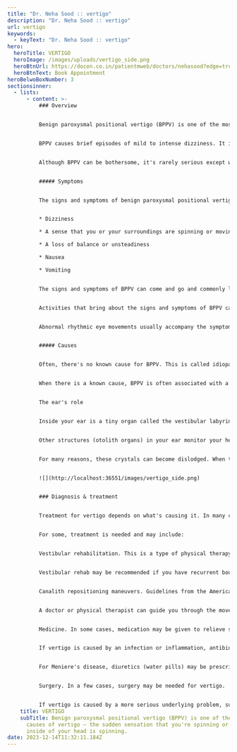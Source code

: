 ```yaml
---
title: "Dr. Neha Sood :: vertigo"
description: "Dr. Neha Sood :: vertigo"
url: vertigo
keywords:
  - keyText: "Dr. Neha Sood :: vertigo"
hero:
  heroTitle: VERTIGO
  heroImage: /images/uploads/vertigo_side.png
  heroBtnUrl: https://docon.co.in/patientmweb/doctors/nehasood?edge=true
  heroBtnText: Book Appointment
heroBelwoBoxNumber: 3
sectionsinner:
  - lists:
      - content: >-
          ### Overview


          Benign paroxysmal positional vertigo (BPPV) is one of the most common causes of vertigo — the sudden sensation that you're spinning or that the inside of your head is spinning.


          BPPV causes brief episodes of mild to intense dizziness. It is usually triggered by specific changes in your head's position. This might occur when you tip your head up or down, when you lie down, or when you turn over or sit up in bed.


          Although BPPV can be bothersome, it's rarely serious except when it increases the chance of falls. You can receive effective treatment for BPPV during a doctor's office visit.


          ##### Symptoms


          The signs and symptoms of benign paroxysmal positional vertigo (BPPV) may include:


          * Dizziness

          * A sense that you or your surroundings are spinning or moving (vertigo)

          * A loss of balance or unsteadiness

          * Nausea

          * Vomiting


          The signs and symptoms of BPPV can come and go and commonly last less than one minute. Episodes of BPPV can disappear for some time and then recur.


          Activities that bring about the signs and symptoms of BPPV can vary from person to person, but are almost always brought on by a change in head position. Some people also feel out of balance when standing or walking.


          Abnormal rhythmic eye movements usually accompany the symptoms of benign paroxysmal positional vertigo.


          ##### Causes


          Often, there's no known cause for BPPV. This is called idiopathic BPPV.


          When there is a known cause, BPPV is often associated with a minor to severe blow to your head. Less common causes of BPPV include disorders that damage your inner ear or, rarely, damage that occurs during ear surgery or long periods positioned on your back, such as in a dentist chair. BPPV also has been associated with migraines.


          The ear's role


          Inside your ear is a tiny organ called the vestibular labyrinth. It includes three loop-shaped structures (semicircular canals) that contain fluid and fine, hairlike sensors that monitor your head's rotation.


          Other structures (otolith organs) in your ear monitor your head's movements — up and down, right and left, back and forth — and your head's position related to gravity. These otolith organs contain crystals that make you sensitive to gravity.


          For many reasons, these crystals can become dislodged. When they become dislodged, they can move into one of the semicircular canals — especially while you're lying down. This causes the semicircular canal to become sensitive to head position changes it would normally not respond to, which is what makes you feel dizzy.


          ![](http://localhost:36551/images/vertigo_side.png)


          ### Diagnosis & treatment


          Treatment for vertigo depends on what's causing it. In many cases, vertigo goes away without any treatment. This is because your brain is able to adapt, at least in part, to the inner ear changes, relying on other mechanisms to maintain balance.


          For some, treatment is needed and may include:


          Vestibular rehabilitation. This is a type of physical therapy aimed at helping strengthen the vestibular system. The function of the vestibular system is to send signals to the brain about head and body movements relative to gravity.


          Vestibular rehab may be recommended if you have recurrent bouts of vertigo. It helps train your other senses to compensate for vertigo.


          Canalith repositioning maneuvers. Guidelines from the American Academy of Neurology recommend a series of specific head and body movements for BPPV. The movements are done to move the calcium deposits out of the canal into an inner ear chamber so they can be absorbed by the body. You will likely have vertigo symptoms during the procedure as the canaliths move.


          A doctor or physical therapist can guide you through the movements. The movements are safe and often effective.


          Medicine. In some cases, medication may be given to relieve symptoms such as nausea or motion sickness associated with vertigo.


          If vertigo is caused by an infection or inflammation, antibiotics or steroids may reduce swelling and cure infection.


          For Meniere's disease, diuretics (water pills) may be prescribed to reduce pressure from fluid buildup.


          Surgery. In a few cases, surgery may be needed for vertigo.


          If vertigo is caused by a more serious underlying problem, such as a tumor or injury to the brain or neck, treatment for those problems may help to alleviate the vertigo.
    title: VERTIGO
    subTitle: Benign paroxysmal positional vertigo (BPPV) is one of the most common
      causes of vertigo — the sudden sensation that you're spinning or that the
      inside of your head is spinning.
date: 2023-12-14T11:32:11.184Z
---
```

